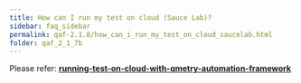 ```yaml
---
title: How can I run my test on cloud (Sauce Lab)?
sidebar: faq_sidebar
permalink: qaf-2.1.8/how_can_i_run_my_test_on_cloud_saucelab.html
folder: qaf_2_1_7b
---
```


Please refer: **[running-test-on-cloud-with-qmetry-automation-framework](http://blog.infostretch.com/running-test-on-cloud-with-infostretch-test-automation-framework)**


